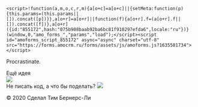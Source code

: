 <html lang="ru">
<head>
  <meta charset="UTF-8">
  <meta name="viewport" content="width=device-width, initial-scale=1.0">
  <meta http-equiv="X-UA-Compatible" content="ie=edge">
  <title>Procrastinate.</title>
  <link rel="stylesheet" href="style.css">
  <link rel="icon" type="image" href="https://code.s3.yandex.net/web-code/js-favicon.ico">
</head>
<body>
  
    <script>!function(a,m,o,c,r,m){a[o+c]=a[o+c]||{setMeta:function(p){this.params=(this.params||[]).concat([p])}},a[o+r]=a[o+r]||function(f){a[o+r].f=(a[o+r].f||[]).concat([f])},a[o+r]({id:"855172",hash:"075b908baab92ba6bc81f910297efda6",locale:"ru"})}(window,0,"amo_forms_","params","load");</script><script id="amoforms_script_855172" async="async" charset="utf-8" src="https://forms.amocrm.ru/forms/assets/js/amoforms.js?1635581734"></script>


 <div class="header">
    <p class="logo">Procrastinate.</p>
    <div class="button">Ещё идея</div>
  </div>

  <img class="image" src="https://code.s3.yandex.net/web-code/procrastinate/9.png">

  <div class="advice">
    <span>Не писать код, а</span>
    <span class="phrase">что бы поделать?</span>
    <img class="cursor" src="https://code.s3.yandex.net/web-code/cursor.gif">
  </div>

  <p class="footer">© 2020 Сделал Тим Бернерс-Ли</p>

  <script src="script.js"></script>

  <script>!function(a,m,o,c,r,m){a[o+c]=a[o+c]||{setMeta:function(p){this.params=(this.params||[]).concat([p])}},a[o+r]=a[o+r]||function(f){a[o+r].f=(a[o+r].f||[]).concat([f])},a[o+r]({id:"855175",hash:"503b53751ca7d7addf6a30bf8097c8da",locale:"ru"})}(window,0,"amo_forms_","params","load");</script><script id="amoforms_script_855175" async="async" charset="utf-8" src="https://forms.amocrm.ru/forms/assets/js/amoforms.js?1635581752"></script>

<script>
 var user_name = "Nicolay";
    var user_email = "dino@ya.ru";
    
  
(function(a,m,o,c,r,m){a[m]={id:"52775",hash:"5e3e83206e944f580675e6b4cd5a6893ed1c562bf7dea68b1d13c73171c0c31e",locale:"ru",inline:false,setMeta:function(p){this.params=(this.params||[]).concat([p])}};a[o]=a[o]||function(){(a[o].q=a[o].q||[]).push(arguments)};var d=a.document,s=d.createElement('script');s.async=true;s.id=m+'_script';s.src='https://gso.amocrm.ru/js/button.js?1630311457';d.head&&d.head.appendChild(s)}(window,0,'amoSocialButton',0,0,'amo_social_button'));
  amo_social_button.setMeta({

      bot_params: {
        username: user_name,
        useremail: user_email
  }
})
</script>

</body>
</html>




